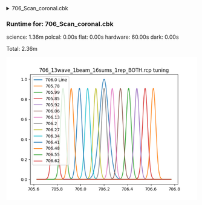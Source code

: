 <details><summary>706_Scan_coronal.cbk</summary><blockquote><pre><details><summary>Exposure_80.rcp</summary><blockquote><pre>exposure 80
</pre></blockquote></details><details><summary>706_FW.rcp</summary><blockquote><pre>prefilterrange 706
</pre></blockquote></details><details><summary>setupObserving.rcp</summary><blockquote><pre>shut in
cover out
calib	out
occ		in
diffuser out
shut	out
</pre></blockquote></details><details><summary>706_13wave_1beam_16sums_1rep_BOTH.rcp</summary><blockquote><pre>data	tcam	both	 705.78	   16
data	tcam	both	 705.85	   16
data	tcam	both	 705.92	   16
data	tcam	both	 705.99	   16
data	tcam	both	 706.06	   16
data	tcam	both	 706.13	   16
data	tcam	both	 706.20	   16
data	tcam	both	 706.27	   16
data	tcam	both	 706.34	   16
data	tcam	both	 706.41	   16
data	tcam	both	 706.48	   16
data	tcam	both	 706.55	   16
data	tcam	both	 706.62	   16
</pre></blockquote></details><details><summary>setupDark.rcp</summary><blockquote><pre>shut	in
</pre></blockquote></details></pre></blockquote></details><h3>Runtime for: 706_Scan_coronal.cbk     </h3>

  science: 1.36m  polcal: 0.00s  flat: 0.00s  hardware: 60.00s  dark: 0.00s

  Total: 2.36m


 ![706_13wave_1beam_16sums_1rep_BOTH.rcp](tuningplots\\706_13wave_1beam_16sums_1rep_BOTH.rcp.png)